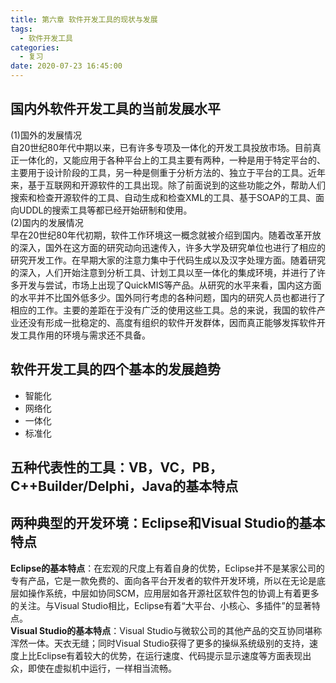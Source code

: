 ```yaml
---
title: 第六章 软件开发工具的现状与发展
tags:
  - 软件开发工具
categories:
  - 复习
date: 2020-07-23 16:45:00
---
```

## 国内外软件开发工具的当前发展水平
(1)国外的发展情况  
自20世纪80年代中期以来，已有许多专项及一体化的开发工具投放市场。目前真正一体化的，又能应用于各种平台上的工具主要有两种，一种是用于特定平台的、主要用于设计阶段的工具，另一种是侧重于分析方法的、独立于平台的工具。近年来，基于互联网和开源软件的工具出现。除了前面说到的这些功能之外，帮助人们搜索和检查开源软件的工具、自动生成和检查XML的工具、基于SOAP的工具、面向UDDL的搜索工具等都已经开始研制和使用。  
(2)国内的发展情况  
早在20世纪80年代初期，软件工作环境这一概念就被介绍到国内。随着改革开放的深入，国外在这方面的研究动向迅速传入，许多大学及研究单位也进行了相应的研究开发工作。在早期大家的注意力集中于代码生成以及汉字处理方面。随着研究的深入，人们开始注意到分析工具、计划工具以至一体化的集成环境，并进行了许多开发与尝试，市场上出现了QuickMIS等产品。从研究的水平来看，国内这方面的水平并不比国外低多少。国外同行考虑的各种问题，国内的研究人员也都进行了相应的工作。主要的差距在于没有广泛的使用这些工具。总的来说，我国的软件产业还没有形成一批稳定的、高度有组织的软件开发群体，因而真正能够发挥软件开发工具作用的环境与需求还不具备。
## 软件开发工具的四个基本的发展趋势
- 智能化
- 网络化
- 一体化
- 标准化
## 五种代表性的工具：VB，VC，PB，C++Builder/Delphi，Java的基本特点
## 两种典型的开发环境：Eclipse和Visual Studio的基本特点
**Eclipse的基本特点**：在宏观的尺度上有着自身的优势，Eclipse并不是某家公司的专有产品，它是一款免费的、面向各平台开发者的软件开发环境，所以在无论是底层如操作系统，中层如协同SCM，应用层如各开源社区软件包的协调上有着更多的关注。与Visual Studio相比，Eclipse有着“大平台、小核心、多插件”的显著特点。  
**Visual Studio的基本特点**：Visual Studio与微软公司的其他产品的交互协同堪称浑然一体。天衣无缝；同时Visual Studio获得了更多的操纵系统级别的支持，速度上比Eclipse有着较大的优势，在运行速度、代码提示显示速度等方面表现出众，即使在虚拟机中运行，一样相当流畅。

